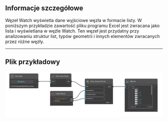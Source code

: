 ## Informacje szczegółowe
Węzeł Watch wyświetla dane wyjściowe węzła w formacie listy. W poniższym przykładzie zawartość pliku programu Excel jest zwracana jako lista i wyświetlana w węźle Watch. Ten węzeł jest przydatny przy analizowaniu struktur list, typów geometrii i innych elementów zwracanych przez różne węzły.
___
## Plik przykładowy

![Watch](./CoreNodeModels.Watch_img.jpg)

